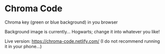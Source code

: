 # Chroma Code

Chroma key (green or blue background) in you browser

Background image is currently... Hogwarts; change it into whatever you like!

Live version: https://chroma-code.netlify.com/ (I do not recommend running it in your phone...)


